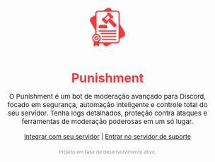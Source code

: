 <div align="center">

  <img src="https://raw.githubusercontent.com/FZLtda/Punishment/main/src/assets/logos/logo.png" width="90" alt="Logo do Punishment" style="margin-bottom: 12px;">

  <h1 style="color:#FE3838; font-weight: 700; margin-bottom: 10px;">Punishment</h1>

  <p style="max-width: 480px; font-size: 15px; margin-bottom: 16px;">
    O Punishment é um bot de moderação avançado para Discord, focado em segurança, automação inteligente e controle total do seu servidor.
    Tenha logs detalhados, proteção contra ataques e ferramentas de moderação poderosas em um só lugar.
  </p>

  <p style="font-size: 14px;">
    <a href="https://discord.com/oauth2/authorize?client_id=1155843839932764253&permissions=8&integration_type=0&scope=bot+applications.commands">Integrar com seu servidor</a> |
    <a href="https://discord.gg/p4ANxp5TKf">Entrar no servidor de suporte</a>
  </p>

  <p style="font-size: 11px; color: #999; margin-top: 20px;">
    Projeto em fase de desenvolvimento ativo.
  </p>

</div>
